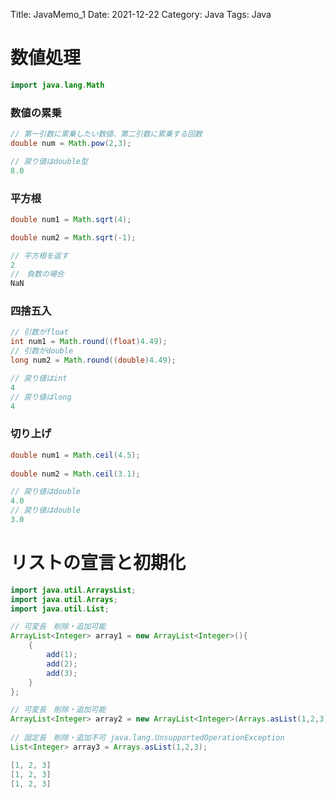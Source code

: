 Title: JavaMemo_1
Date: 2021-12-22
Category: Java
Tags: Java

# 数値処理

```Java
import java.lang.Math
```

### 数値の累乗

```Java
// 第一引数に累乗したい数値、第二引数に累乗する回数
double num = Math.pow(2,3);
```

```Java
// 戻り値はdouble型
8.0
```

### 平方根

```Java 
double num1 = Math.sqrt(4);

double num2 = Math.sqrt(-1);
```

```Java
// 平方根を返す 
2
//　負数の場合  
NaN
```

### 四捨五入
```Java
// 引数がfloat 
int num1 = Math.round((float)4.49);
// 引数がdouble　
long num2 = Math.round((double)4.49);
```

```Java
// 戻り値はint
4
// 戻り値はlong
4
```

### 切り上げ
```Java
double num1 = Math.ceil(4.5);
        
double num2 = Math.ceil(3.1);
```

```Java
// 戻り値はdouble
4.0
// 戻り値はdouble
3.0
```


# リストの宣言と初期化
```Java
import java.util.ArraysList;
import java.util.Arrays;
import java.util.List;
```

```Java
// 可変長　削除・追加可能
ArrayList<Integer> array1 = new ArrayList<Integer>(){
    {
        add(1);
        add(2);
        add(3);
    }
};

// 可変長　削除・追加可能
ArrayList<Integer> array2 = new ArrayList<Integer>(Arrays.asList(1,2,3));
        
// 固定長　削除・追加不可 java.lang.UnsupportedOperationException
List<Integer> array3 = Arrays.asList(1,2,3);
```

```Java
[1, 2, 3]
[1, 2, 3]
[1, 2, 3]
```


